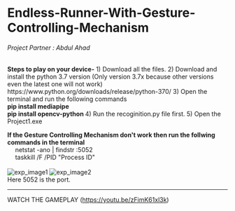 # Endless-Runner-With-Gesture-Controlling-Mechanism
<h6>Project Partner : Abdul Ahad</h6>
<strong>Steps to play on your device-</strong>
1) Download all the files.
2) Download and install the python 3.7 version (Only version 3.7x because other versions even the latest one will not work) https://www.python.org/downloads/release/python-370/ 
3) Open the terminal and run the following commands <br>
   <strong> pip install mediapipe <br>
   pip install opencv-python </strong>
4) Run the recoginition.py file first.
5) Open the Project1.exe


<strong> If the Gesture Controlling Mechanism don't work then run the follwing commands in the terminal </strong> <br>
&emsp; netstat -ano | findstr :5052 <br>
&emsp; taskkill /F /PID "Process ID" <br><br>
![exp_image1](https://user-images.githubusercontent.com/108063755/221208985-f3203616-ccbe-4655-9ec5-7ab30e85f983.png)
![exp_image2](https://user-images.githubusercontent.com/108063755/221209008-cde32cec-a972-461e-aca0-4d1cd6da3672.png) <br>
Here 5052 is the port.

---------------------------------------------------------------------------
WATCH THE GAMEPLAY
(https://youtu.be/zFimK61xl3k)
